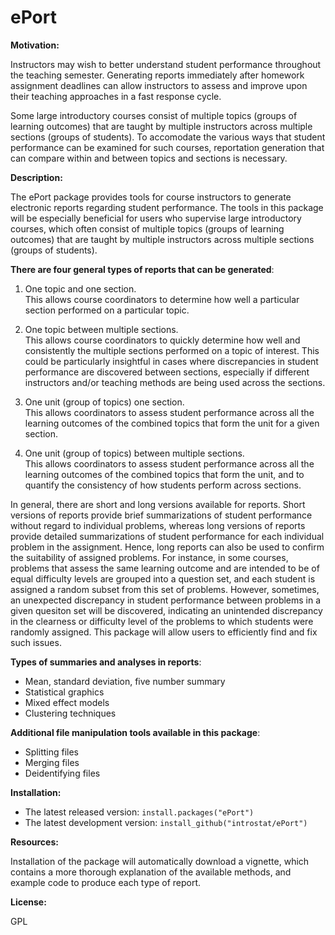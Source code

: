 # ePort

**Motivation:**

Instructors may wish to better understand student performance throughout the teaching semester. Generating reports immediately after homework assignment deadlines can allow instructors to assess and improve upon their teaching approaches in a fast response cycle.

Some large introductory courses consist of multiple topics (groups of learning outcomes) that are taught by multiple instructors across multiple sections (groups of students). To accomodate the various ways that student performance can be examined for such courses, reportation generation that can compare within and between topics and sections is necessary.

**Description:** 

The ePort package provides tools for course instructors to generate electronic reports regarding student performance. The tools in this package will be especially beneficial for users who supervise large introductory courses, which often consist of multiple topics (groups of learning outcomes) that are taught by multiple instructors across multiple sections (groups of students).

**There are four general types of reports that can be generated**:

1) One topic and one section.  
This allows course coordinators to determine how well a particular section performed on a particular topic. 

2) One topic between multiple sections.  
This allows course coordinators to quickly determine how well and consistently the multiple sections performed on a topic of interest. This could be particularly insightful in cases where discrepancies in student performance are discovered between sections, especially if different instructors and/or teaching methods are being used across the sections.  

3) One unit (group of topics) one section.  
This allows coordinators to assess student performance across all the learning outcomes of the combined topics that form the unit for a given section.  

4) One unit (group of topics) between multiple sections.  
This allows coordinators to assess student performance across all the learning outcomes of the combined topics that form the unit, and to quantify the consistency of how students perform across sections.

In general, there are short and long versions available for reports. Short versions of reports provide brief summarizations of student performance without regard to individual problems, whereas long versions of reports provide detailed summarizations of student performance for each individual problem in the assignment. Hence, long reports can also be used to confirm the suitability of assigned problems. For instance, in some courses, problems that assess the same learning outcome and are intended to be of equal difficulty levels are grouped into a question set, and each student is assigned a random subset from this set of problems. However, sometimes, an unexpected discrepancy in student performance between problems in a given quesiton set will be discovered, indicating an unintended discrepancy in the clearness or difficulty level of the problems to which students were randomly assigned. This package will allow users to efficiently find and fix such issues.

**Types of summaries and analyses in reports**:

* Mean, standard deviation, five number summary
* Statistical graphics
* Mixed effect models
* Clustering techniques

**Additional file manipulation tools available in this package**:

* Splitting files
* Merging files
* Deidentifying files

**Installation:**

* The latest released version: `install.packages("ePort")`
* The latest development version: `install_github("introstat/ePort")`

**Resources:**

Installation of the package will automatically download a vignette, which contains a more thorough explanation of the available methods, and example code to produce each type of report.

**License:**

GPL